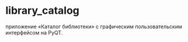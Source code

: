 # library_catalog
приложение «Каталог библиотеки» с графическим пользовательским интерфейсом на PyQT. 
